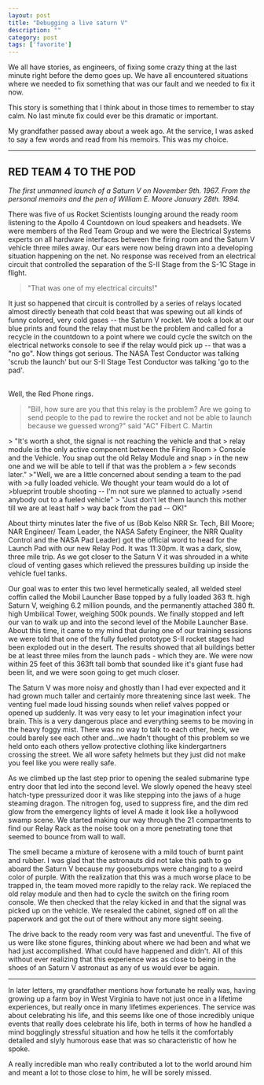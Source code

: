 ```yaml
---
layout: post
title: "Debugging a live saturn V"
description: ""
category: post
tags: ['favorite']
---
```


We all have stories, as engineers, of fixing some crazy thing at the
last minute right before the demo goes up. We have all encountered
situations where we needed to fix something that was our fault and we
needed to fix it now.

This story is something that I think about in those times to remember
to stay calm. No last minute fix could ever be this dramatic or
important.

My grandfather passed away about a week ago. At the service, I was
asked to say a few words and read from his memoirs. This was my
choice.

----

## RED TEAM 4 TO THE POD

*The first unmanned launch of a Saturn V on November 9th. 1967. From
 the personal memoirs and the pen of William E. Moore
 January 28th. 1994.*

There was five of us Rocket Scientists lounging around the ready room
listening to the Apollo 4 Countdown on loud speakers and headsets. We
were members of the Red Team Group and we were the Electrical Systems
experts on all hardware interfaces between the firing room and the
Saturn V vehicle three miles away. Our ears were now being drawn into
a developing situation happening on the net. No response was received
from an electrical circuit that controlled the separation of the S-II
Stage from the S-1C Stage in flight.
> "That was one of my electrical circuits!"

It just so happened that circuit is controlled by a series of relays
located almost directly beneath that cold beast that was spewing out
all kinds of funny colored, very cold gases -- the Saturn V rocket. We
took a look at our blue prints and found the relay that must be the
problem and called for a recycle in the countdown to a point where we
could cycle the switch on the electrical networks console to see if
the relay would pick up -- that was a "no go". Now things got
serious. The NASA Test Conductor was talking 'scrub the launch' but
our S-II Stage Test Conductor was talking 'go to the pad'.

<br />
Well, the Red Phone rings.

> "Bill, how sure are you that this relay is the problem? Are we going
> to send people to the pad to rewire the rocket and not be able to
> launch because we guessed wrong?" said "AC" Filbert C. Martin

<span>
> "It's worth a shot, the signal is not reaching the vehicle and that
> relay module is the only active component between the Firing Room
> Console and the Vehicle. You snap out the old Relay Module and snap
> in the new one and we will be able to tell if that was the problem a
> few seconds later."

<span>
>"Well, we are a little concerned about sending a team to the pad with
>a fully loaded vehicle. We thought your team would do a lot of
>blueprint trouble shooting -- I'm not sure we planned to actually
>send anybody out to a fueled vehicle"

<span>
> "Just don't let them launch this mother till we are at least half
> way back from the pad -- OK!"

About thirty minutes later the five of us (Bob Kelso NRR Sr. Tech,
Bill Moore; NAR Engineer/ Team Leader, the NASA Safety Engineer, the
NRR Quality Control and the NASA Pad Leader) got the official word to
head for the Launch Pad with our new Relay Pod. It was 11:30pm. It was
a dark, slow, three mile trip. As we got closer to the Saturn V it was
shrouded in a white cloud of venting gases which relieved the
pressures building up inside the vehicle fuel tanks.

Our goal was to enter this two level hermetically sealed, all welded
steel coffin called the Mobil Launcher Base topped by a fully loaded
363 ft. high Saturn V, weighing 6.2 million pounds, and the
permanently attached 380 ft. high Umbilical Tower, weighing 500k
pounds. We finally stopped and left our van to walk up and into the
second level of the Mobile Launcher Base. About this time, it came to
my mind that during one of our training sessions we were told that one
of the fully fueled prototype S-II rocket stages had been exploded out
in the desert. The results showed that all buildings better be at
least three miles from the launch pads - which they are. We were now
within 25 feet of this 363ft tall bomb that sounded like it's giant
fuse had been lit, and we were soon going to get much closer.

The Saturn V was more noisy and ghostly than I had ever expected and
it had grown much taller and certainly more threatening since last
week. The venting fuel made loud hissing sounds when relief valves
popped or opened up suddenly. It was very easy to let your imagination
infect your brain. This is a very dangerous place and everything seems
to be moving in the heavy foggy mist. There was no way to talk to each
other, heck, we could barely see each other and...we hadn't thought of
this problem so we held onto each others yellow protective clothing
like kindergartners crossing the street. We all wore safety helmets
but they just did not make you feel like you were really safe.

As we climbed up the last step prior to opening the sealed submarine
type entry door that led into the second level. We slowly opened the
heavy steel hatch-type pressurized door it was like stepping into the
jaws of a huge steaming dragon. The nitrogen fog, used to suppress
fire, and the dim red glow from the emergency lights of level A made
it look like a hollywood swamp scene. We started making our way
through the 21 compartments to find our Relay Rack as the noise took
on a more penetrating tone that seemed to bounce from wall to wall.

The smell became a mixture of kerosene with a mild touch of burnt
paint and rubber. I was glad that the astronauts did not take this
path to go aboard the Saturn V because my goosebumps were changing to
a weird color of purple. With the realization that this was a much
worse place to be trapped in, the team moved more rapidly to the relay
rack. We replaced the old relay module and then had to cycle the
switch on the firing room console. We then checked that the relay
kicked in and that the signal was picked up on the vehicle. We
resealed the cabinet, signed off on all the paperwork and got the out
of there without any more sight seeing.

The drive back to the ready room very was fast and uneventful. The
five of us were like stone figures, thinking about where we had been
and what we had just accomplished. What could have happened and
didn't. All of this without ever realizing that this experience was as
close to being in the shoes of an Saturn V astronaut as any of us
would ever be again.

----

In later letters, my grandfather mentions how fortunate he really was,
having growing up a farm boy in West Virginia to have not just once in
a lifetime experiences, but really once in many lifetimes
experiences. The service was about celebrating his life, and this
seems like one of those incredibly unique events that really does
celebrate his life, both in terms of how he handled a mind bogglingly
stressful situation and how he tells it the comfortably detailed and
slyly humorous ease that was so characteristic of how he spoke.

A really incredible man who really contributed a lot to the world
around him and meant a lot to those close to him, he will be sorely
missed.
